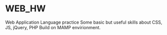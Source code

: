 # WEB_HW
Web Application Language practice
Some basic but useful skills about CSS, JS, jQuery, PHP 
Build on MAMP envirionment.
